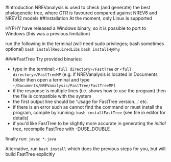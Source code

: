 #Introduction
NREVanalysis is used to check (and generate) the best phylogenetic tree, where GTR is favoured compared against NREV6 and NREV12 models
##Installation
At the moment, only Linux is supported

HYPHY have released a Windows binary, so it is possible to port to Windows (this was a previous limitation)

run the following in the terminal (will need sudo privileges; bash sometimes optional) 
`bash installRequiredLibs`
`bash installHyPhy`

####FastTree
Try provided binaries:  

- type in the terminal: `<full directory>/FastTree` or `<full directory>/FastTreeMP` 
(e.g. if NREVanalysis is located in Documents folder then open a terminal and type 
`~/Documents/NREVanalysis/FastTree/FastTreeMP)`
- if the response is multiple lines (i.e. shows how to use the program) then the file is compatible with the system
- the first output line should be 'Usage for FastTree version...' etc.
- if there is an error such as cannot find the command or must install the program, compile by running:
`bash installFastTree` (see file in editor for details)
- if you'd like FastTree to be slightly more accurate in generating the _initial_ tree, recompile FastTree with -DUSE_DOUBLE

finally run:
`javac *.java`

Alternative, run 
`bash install`
which does the previous steps for you, but will build FastTree explicitly

